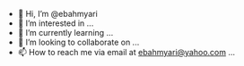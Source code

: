 - 👋 Hi, I’m @ebahmyari
- 👀 I’m interested in ...
- 🌱 I’m currently learning ...
- 💞️ I’m looking to collaborate on ...
- 📫 How to reach me via email at ebahmyari@yahoo.com ...

<!---
ebahmyari/ebahmyari is a ✨ special ✨ repository because its `README.md` (this file) appears on your GitHub profile.
You can click the Preview link to take a look at your changes.
--->
